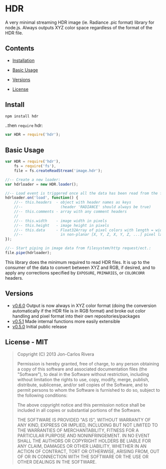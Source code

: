 # HDR

A very minimal streaming HDR image (ie. Radiance .pic format) library for node.js. Always outputs XYZ color space regardless of the format of the HDR file.

## Contents

* [Installation](#install)

* [Basic Usage](#basic-usage)

* [Versions](#versions)

* [License](#license---mit)

## Install

````bash
npm install hdr
````

..then `require` hdr:

````javascript
var HDR = require('hdr');
````

## Basic Usage

```javascript
var HDR = require('hdr'),
    fs = require('fs'),
    file = fs.createReadStream('image.hdr');

//-- Create a new loader:
var hdrloader = new HDR.loader();

//-- Load event is triggered once all the data has been read from the file:
hdrloader.on('load', function() {
	//-- this.headers  - object with header names as keys
	//--                 (header 'RADIANCE' should always be true)
	//-- this.comments - array with any comment headers
	//
	//-- this.width    - image width in pixels
	//-- this.height   - image height in pixels
	//-- this.data     - Float32Array of pixel colors with length = width*height*3
	//--                 in non-planar [X, Y, Z, X, Y, Z, ...] pixel layout
});

//-- Start piping in image data from filesystem/http request/ect.:
file.pipe(hdrloader);

```

This library does the minimum required to read HDR files. It is up to the consumer of the data to convert between XYZ and RGB, if desired, and to apply any corrections specified by `EXPOSURE`, `PRIMARIES`, or `COLORCORR` headers.

## Versions

* [v0.6.0](https://github.com/imbcmdth/hdr/archive/v0.6.0.zip) Output is now always in XYZ color format (doing the conversion automatically if the HDR file is in RGB format) and broke out color handling and pixel format into their own repositories/packages
* [v0.5.1](https://github.com/imbcmdth/hdr/archive/v0.5.1.zip) Made internal functions more easily extensible
* [v0.5.0](https://github.com/imbcmdth/hdr/archive/v0.5.0.zip) Initial public release


## License - MIT

> Copyright (C) 2013 Jon-Carlos Rivera
> 
> Permission is hereby granted, free of charge, to any person obtaining a copy of this software and associated documentation files (the "Software"), to deal in the Software without restriction, including without limitation the rights to use, copy, modify, merge, publish, distribute, sublicense, and/or sell copies of the Software, and to permit persons to whom the Software is furnished to do so, subject to the following conditions:
>
> The above copyright notice and this permission notice shall be included in all copies or substantial portions of the Software.
>
> THE SOFTWARE IS PROVIDED "AS IS", WITHOUT WARRANTY OF ANY KIND, EXPRESS OR IMPLIED, INCLUDING BUT NOT LIMITED TO THE WARRANTIES OF MERCHANTABILITY, FITNESS FOR A PARTICULAR PURPOSE AND NONINFRINGEMENT. IN NO EVENT SHALL THE AUTHORS OR COPYRIGHT HOLDERS BE LIABLE FOR ANY CLAIM, DAMAGES OR OTHER LIABILITY, WHETHER IN AN ACTION OF CONTRACT, TORT OR OTHERWISE, ARISING FROM, OUT OF OR IN CONNECTION WITH THE SOFTWARE OR THE USE OR OTHER DEALINGS IN THE SOFTWARE.

